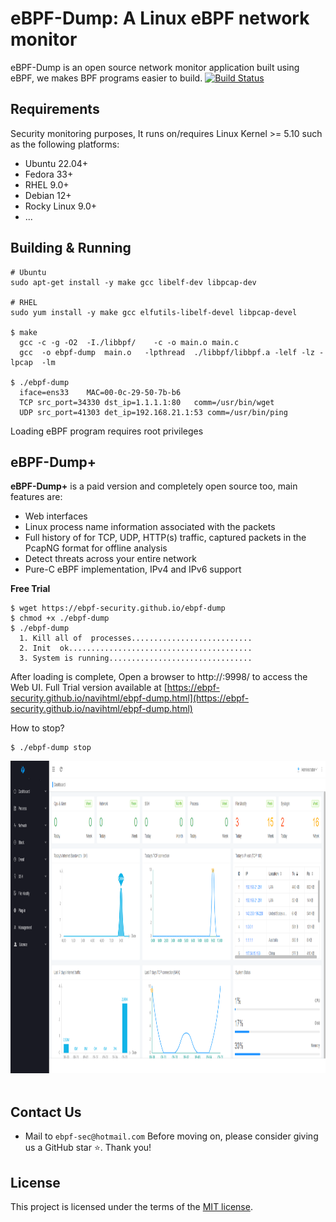 # eBPF-Dump: A Linux eBPF network monitor
eBPF-Dump is an open source network monitor application built using eBPF, we makes BPF programs easier to build.
[![Build Status](https://drone.grafana.net/api/badges/grafana/beyla/status.svg?ref=refs/heads/main)](https://ebpf-security.github.io/navihtml/ebpf-dump.html)

## Requirements
Security monitoring purposes, It runs on/requires Linux Kernel >= 5.10 such as the following platforms:
* Ubuntu 22.04+
* Fedora 33+
* RHEL 9.0+
* Debian 12+
* Rocky Linux 9.0+
* ...

## Building & Running
```console
# Ubuntu
sudo apt-get install -y make gcc libelf-dev libpcap-dev

# RHEL
sudo yum install -y make gcc elfutils-libelf-devel libpcap-devel

$ make
  gcc -c -g -O2  -I./libbpf/    -c -o main.o main.c
  gcc  -o ebpf-dump  main.o   -lpthread  ./libbpf/libbpf.a -lelf -lz -lpcap  -lm

$ ./ebpf-dump 
  iface=ens33    MAC=00-0c-29-50-7b-b6 
  TCP src_port=34330 dst_ip=1.1.1.1:80   comm=/usr/bin/wget
  UDP src_port=41303 det_ip=192.168.21.1:53 comm=/usr/bin/ping
```
Loading eBPF program  requires root privileges 


## eBPF-Dump+
**eBPF-Dump+** is a paid version and completely open source too, main features are:
- Web interfaces
- Linux process name information associated with the packets
- Full history of for TCP, UDP, HTTP(s) traffic, captured packets in the PcapNG format for offline analysis
- Detect threats across your entire network 
- Pure-C eBPF implementation, IPv4 and IPv6 support

**Free Trial**

```console
$ wget https://ebpf-security.github.io/ebpf-dump
$ chmod +x ./ebpf-dump 
$ ./ebpf-dump 
  1. Kill all of  processes...........................
  2. Init  ok.........................................
  3. System is running................................
```

After loading is complete, Open a browser to http://<host>:9998/ to access the Web UI.
Full Trial version available at [https://ebpf-security.github.io/navihtml/ebpf-dump.html](https://ebpf-security.github.io/navihtml/ebpf-dump.html)

How to stop?

```console
$ ./ebpf-dump stop
```

<a href="https://github.com/ebpf-security/ebpf-security.github.io/blob/main/img/1.png"><img height="500" width="820" src="https://github.com/ebpf-security/ebpf-security.github.io/blob/main/img/1.png"></img></a>
&nbsp;


## Contact Us
* Mail to `ebpf-sec@hotmail.com`
Before moving on, please consider giving us a GitHub star ⭐️. Thank you!

## License
This project is licensed under the terms of the
[MIT license](/LICENSE).
